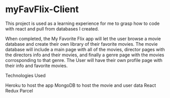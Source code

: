 # myFavFlix-Client

This project is used as a learning experience for me to grasp how to code with react and pull from databases I created. 

When completed, the My Favorite Flix app will let the user browse a movie database and create their own library of their favorite movies. The movie database will include a main page with all of the movies, director pages with the directors info and their movies, and finally a genre page with the movies corrosponding to that genre. The User will have their own profile page with their info and favorite movies. 

Technologies Used

Heroku to host the app
MongoDB to host the movie and user data
React
Redux
Parcel

